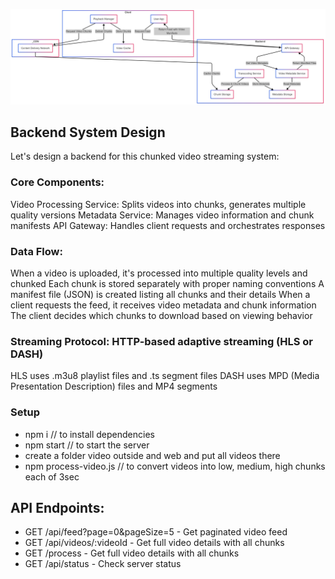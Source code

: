 ![Flowchart](https://github.com/gptshubham595/InstagramReelsDesign/blob/main/flowchart.png)

## Backend System Design
Let's design a backend for this chunked video streaming system:

### Core Components:

Video Processing Service: Splits videos into chunks, generates multiple quality versions
Metadata Service: Manages video information and chunk manifests
API Gateway: Handles client requests and orchestrates responses


### Data Flow:

When a video is uploaded, it's processed into multiple quality levels and chunked
Each chunk is stored separately with proper naming conventions
A manifest file (JSON) is created listing all chunks and their details
When a client requests the feed, it receives video metadata and chunk information
The client decides which chunks to download based on viewing behavior


### Streaming Protocol: HTTP-based adaptive streaming (HLS or DASH)

HLS uses .m3u8 playlist files and .ts segment files
DASH uses MPD (Media Presentation Description) files and MP4 segments

### Setup 

- npm i // to install dependencies
- npm start // to start the server
- create a folder video outside and web and put all videos there
- npm process-video.js // to convert videos into low, medium, high chunks each of 3sec


## API Endpoints:
- GET /api/feed?page=0&pageSize=5 - Get paginated video feed
- GET /api/videos/:videoId - Get full video details with all chunks
- GET /process - Get full video details with all chunks
- GET /api/status - Check server status


